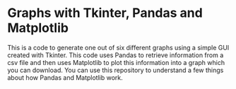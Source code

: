 # Graphs with Tkinter, Pandas and Matplotlib
This is a code to generate one out of six different graphs using a simple GUI created with Tkinter.
This code uses Pandas to retrieve information from a csv file and then uses Matplotlib to plot this information into a graph which you can download.
You can use this repository to understand a few things about how Pandas and Matplotlib work.